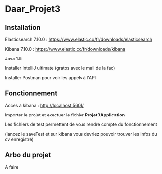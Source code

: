 # Daar_Projet3

## Installation

Elasticsearch 7.10.0 : <https://www.elastic.co/fr/downloads/elasticsearch>

Kibana 7.10.0 : <https://www.elastic.co/fr/downloads/kibana>

Java 1.8

Installer IntelliJ ultimate (gratos avec le mail de la fac)

Installer Postman pour voir les appels à l'API

## Fonctionnement

Acces à kibana : <http://localhost:5601/>

Importer le projet et exectuer le fichier **Projet3Application**

Les fichiers de test permettent de vous rendre compte du fonctionnement

(lancez le saveTest et sur kibana vous devriez pouvoir trouver les infos du cv enregistré)

## Arbo du projet

A faire
